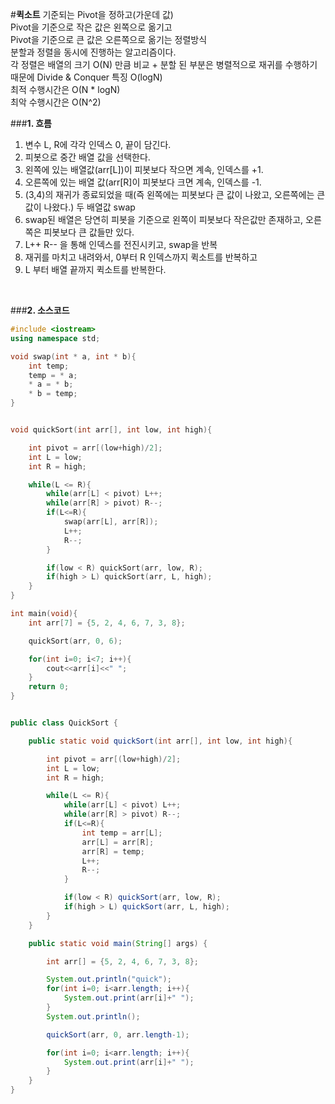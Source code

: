 #**퀵소트**
기준되는 Pivot을 정하고(가운데 값)</br>
Pivot을 기준으로 작은 값은 왼쪽으로 옮기고</br>
Pivot을 기준으로 큰 값은 오른쪽으로 옮기는 정렬방식</br>
분할과 정렬을 동시에 진행하는 알고리즘이다.</br>
각 정렬은 배열의 크기 O(N) 만큼 비교 + 분할 된 부분은 병렬적으로 재귀를 수행하기 때문에 Divide & Conquer 특징 O(logN)</br>
최적 수행시간은 O(N * logN)</br>
최악 수행시간은 O(N^2)</br>

###**1. 흐름**

1. 변수 L, R에 각각 인덱스 0, 끝이 담긴다.
2. 피봇으로 중간 배열 값을 선택한다.
3. 왼쪽에 있는 배열값(arr[L])이 피봇보다 작으면 계속, 인덱스를 +1.
4. 오른쪽에 있는 배열 값(arr[R]이 피봇보다 크면 계속, 인덱스를 -1.
5. (3,4)의 재귀가 종료되었을 때(즉 왼쪽에는 피봇보다 큰 값이 나왔고, 오른쪽에는 큰 값이 나왔다.) 두 배열값 swap
6. swap된 배열은 당연히 피봇을 기준으로 왼쪽이 피봇보다 작은값만 존재하고, 오른쪽은 피봇보다 큰 값들만 있다.
7. L++ R-- 을 통해 인덱스를 전진시키고, swap을 반복
8. 재귀를 마치고 내려와서, 0부터 R 인덱스까지 퀵소트를 반복하고
9. L 부터 배열 끝까지 퀵소트를 반복한다.

</br>

###**2. 소스코드**
```c++
#include <iostream>
using namespace std;

void swap(int * a, int * b){
    int temp;
    temp = * a;
    * a = * b;
    * b = temp;
}


void quickSort(int arr[], int low, int high){

    int pivot = arr[(low+high)/2];
    int L = low;
    int R = high;

    while(L <= R){
        while(arr[L] < pivot) L++;
        while(arr[R] > pivot) R--;
        if(L<=R){
            swap(arr[L], arr[R]);
            L++;
            R--;
        }

        if(low < R) quickSort(arr, low, R);
        if(high > L) quickSort(arr, L, high);
    }
}

int main(void){
    int arr[7] = {5, 2, 4, 6, 7, 3, 8};

    quickSort(arr, 0, 6);

    for(int i=0; i<7; i++){
        cout<<arr[i]<<" ";
    }
    return 0;
}
```
```java

public class QuickSort {

	public static void quickSort(int arr[], int low, int high){

		int pivot = arr[(low+high)/2];
	    int L = low;
	    int R = high;

	    while(L <= R){
	        while(arr[L] < pivot) L++;
	        while(arr[R] > pivot) R--;
	        if(L<=R){
	        	int temp = arr[L];
	        	arr[L] = arr[R];
	        	arr[R] = temp;
	            L++;
	            R--;
	        }

	        if(low < R) quickSort(arr, low, R);
	        if(high > L) quickSort(arr, L, high);
	    }
	}

	public static void main(String[] args) {

	    int arr[] = {5, 2, 4, 6, 7, 3, 8};

	    System.out.println("quick");
		for(int i=0; i<arr.length; i++){
			System.out.print(arr[i]+" ");
		}
		System.out.println();

		quickSort(arr, 0, arr.length-1);

		for(int i=0; i<arr.length; i++){
			System.out.print(arr[i]+" ");
		}		
	}
}
```
